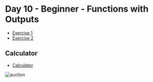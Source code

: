 # Day 10 - Beginner - Functions with Outputs

- [Exercise 1](day10_exercise1.py)
- [Exercise 2](day10_exercise2.py)


## Calculator
- [Calculator](day10_project.py)

![auction](https://user-images.githubusercontent.com/79122389/161344862-851df5fe-7f7a-4707-9fd8-f99cab05518f.JPG)
